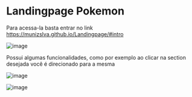 # Landingpage Pokemon

Para acessa-la basta entrar no link https://munizslva.github.io/Landingpage/#intro

![image](https://github.com/MunizSlva/Landingpage/assets/124594594/a5fb483b-c331-4a98-96ac-d40a469d6c2a)


Possui algumas funcionalidades, como por exemplo ao clicar na section desejada você é direcionado para a mesma 

![image](https://github.com/MunizSlva/Landingpage/assets/124594594/d7e0601d-9b0c-4326-8a91-45fcd04006c3)

![image](https://github.com/MunizSlva/Landingpage/assets/124594594/b8ef6334-33ac-4b9d-b9de-d2560342edd0)
